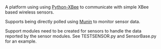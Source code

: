 A platform using using [Python-XBee](https://code.google.com/p/python-xbee/) to communicate with simple XBee based wireless sensors.

Supports being directly polled using [Munin](http://munin-monitoring.org) to monitor sensor data.

Support modules need to be created for sensors to handle the data reported by the sensor modules. See TESTSENSOR.py and SensorBase.py for an example.
